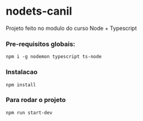 # nodets-canil

Projeto feito no modulo do curso Node + Typescript

### Pre-requisitos globais:

`npm i -g nodemon typescript ts-node`

### Instalacao

`npm install`

### Para rodar o projeto

`npm run start-dev`